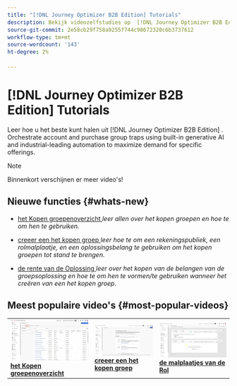 ```yaml
---
title: "[!DNL Journey Optimizer B2B Edition] Tutorials"
description: Bekijk videozelfstudies op  [!DNL Journey Optimizer B2B Edition]. Verbeter uw begrip van hoe te om rekening te organiseren en groepsreizen en meer te kopen.
source-git-commit: 2e58cb29f758a9255f744c98672320c6b3737612
workflow-type: tm+mt
source-wordcount: '143'
ht-degree: 2%

---
```



# [!DNL Journey Optimizer B2B Edition] Tutorials

Leer hoe u het beste kunt halen uit [!DNL Journey Optimizer B2B Edition] . Orchestrate account and purchase group traps using built-in generative AI and industrial-leading automation to maximize demand for specific offerings.

>[!NOTE]
>
>Binnenkort verschijnen er meer video&#39;s!

## Nieuwe functies {#whats-new}

* [ het Kopen groepenoverzicht ](/help/buying-groups/buying-groups-overview.md)
  _leer allen over het kopen groepen en hoe te om hen te gebruiken._

* [ creeer een het kopen groep ](/help/buying-groups/create-a-buying-group.md)
  _leer hoe te om een rekeningspubliek, een rolmalplaatje, en een oplossingsbelang te gebruiken om het kopen groepen tot stand te brengen._

* [ de rente van de Oplossing ](/help/buying-groups/solution-interest.md)
  _leer over het kopen van de belangen van de groepsoplossing en hoe te om hen te vormen/te gebruiken wanneer het creëren van een het kopen groep._

## Meest populaire video&#39;s {#most-popular-videos}

<table>
<tr>
<td>
<a href="/help/buying-groups/buying-groups-overview.md"><img alt="miniatuurafbeelding voor de video &apos;Overzicht van kopersgroepen&apos;" src="assets/buying-groups-overview.png"></a>
<div><a href="/help/buying-groups/buying-groups-overview.md"><strong> het Kopen groepenoverzicht </strong></a></div>
</td>
<td>
<a href="/help/buying-groups/create-a-buying-group.md"><img alt="miniatuurafbeelding voor de video &apos;Een inkoopgroep maken&apos;" src="assets/create-a-buying-group.png"></a>
<div><a href="/help/buying-groups/create-a-buying-group.md"><strong> creeer een het kopen groep </strong></a></div>
</td>
<td>
<a href="/help/buying-groups/role-templates.md"><img alt="miniatuurafbeelding voor de video Rolsjablonen" src="assets/role-templates.png" /></a>
<div><a href="/help/buying-groups/role-templates.md"><strong> de malplaatjes van de Rol </strong></a></div>
</td>
</tr>
</table>
